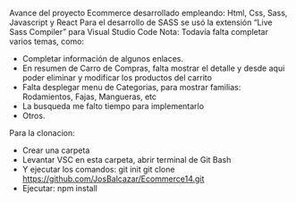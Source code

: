 Avance del proyecto Ecommerce desarrollado empleando: Html, Css, Sass, Javascript y React
Para el desarrollo de SASS se usó la extensión “Live Sass Compiler” para Visual Studio Code
Nota: Todavía falta completar varios temas, como:
- Completar información de algunos enlaces.
- En resumen de Carro de Compras, falta mostrar el detalle y desde aqui poder eliminar y modificar los productos del carrito
- Falta desplegar menu de Categorias, para mostrar familias: Rodamientos, Fajas, Mangueras, etc
- La busqueda me falto tiempo para implementarlo
- Otros.

Para la clonacion:
- Crear una carpeta
- Levantar VSC en esta carpeta, abrir terminal de Git Bash
- Y ejecutar los comandos:
    git init
    git clone https://github.com/JosBalcazar/Ecommerce14.git
- Ejecutar: npm install	
